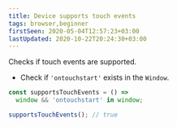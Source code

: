 ```yaml
---
title: Device supports touch events
tags: browser,beginner
firstSeen: 2020-05-04T12:57:23+03:00
lastUpdated: 2020-10-22T20:24:30+03:00
---
```


Checks if touch events are supported.

- Check if `'ontouchstart'` exists in the `Window`.

```js
const supportsTouchEvents = () =>
  window && 'ontouchstart' in window;
```

```js
supportsTouchEvents(); // true
```
